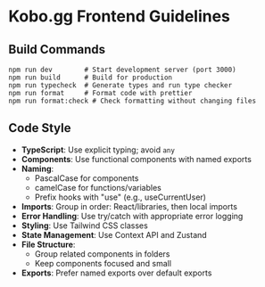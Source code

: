 # Kobo.gg Frontend Guidelines

## Build Commands
```
npm run dev        # Start development server (port 3000)
npm run build      # Build for production
npm run typecheck  # Generate types and run type checker
npm run format     # Format code with prettier
npm run format:check # Check formatting without changing files
```

## Code Style
- **TypeScript**: Use explicit typing; avoid `any`
- **Components**: Use functional components with named exports
- **Naming**: 
  - PascalCase for components 
  - camelCase for functions/variables
  - Prefix hooks with "use" (e.g., useCurrentUser)
- **Imports**: Group in order: React/libraries, then local imports
- **Error Handling**: Use try/catch with appropriate error logging
- **Styling**: Use Tailwind CSS classes
- **State Management**: Use Context API and Zustand
- **File Structure**: 
  - Group related components in folders
  - Keep components focused and small
- **Exports**: Prefer named exports over default exports